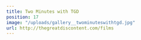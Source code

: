 ```yaml
---
title: Two Minutes with TGD
position: 17
image: "/uploads/gallery__twominuteswithtgd.jpg"
url: http://thegreatdiscontent.com/films
---
```


